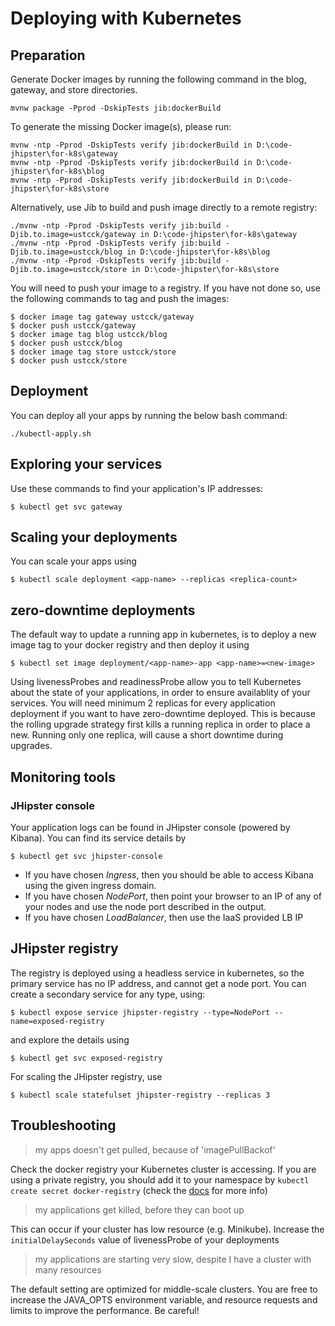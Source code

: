 # Deploying with Kubernetes

## Preparation
Generate Docker images by running the following command
in the blog, gateway, and store directories.
```
mvnw package -Pprod -DskipTests jib:dockerBuild
```

To generate the missing Docker image(s), please run:
```
mvnw -ntp -Pprod -DskipTests verify jib:dockerBuild in D:\code-jhipster\for-k8s\gateway
mvnw -ntp -Pprod -DskipTests verify jib:dockerBuild in D:\code-jhipster\for-k8s\blog
mvnw -ntp -Pprod -DskipTests verify jib:dockerBuild in D:\code-jhipster\for-k8s\store
```

Alternatively, use Jib to build and push image directly to a remote registry:
```
./mvnw -ntp -Pprod -DskipTests verify jib:build -Djib.to.image=ustcck/gateway in D:\code-jhipster\for-k8s\gateway
./mvnw -ntp -Pprod -DskipTests verify jib:build -Djib.to.image=ustcck/blog in D:\code-jhipster\for-k8s\blog
./mvnw -ntp -Pprod -DskipTests verify jib:build -Djib.to.image=ustcck/store in D:\code-jhipster\for-k8s\store
```

You will need to push your image to a registry. If you have not done so, use the following commands to tag and push the images:

```
$ docker image tag gateway ustcck/gateway
$ docker push ustcck/gateway
$ docker image tag blog ustcck/blog
$ docker push ustcck/blog
$ docker image tag store ustcck/store
$ docker push ustcck/store
```

## Deployment

You can deploy all your apps by running the below bash command:

```
./kubectl-apply.sh
```


## Exploring your services

Use these commands to find your application's IP addresses:

```
$ kubectl get svc gateway
```

## Scaling your deployments

You can scale your apps using

```
$ kubectl scale deployment <app-name> --replicas <replica-count>
```

## zero-downtime deployments

The default way to update a running app in kubernetes, is to deploy a new image tag to your docker registry and then deploy it using

```
$ kubectl set image deployment/<app-name>-app <app-name>=<new-image>
```

Using livenessProbes and readinessProbe allow you to tell Kubernetes about the state of your applications, in order to ensure availablity of your services. You will need minimum 2 replicas for every application deployment if you want to have zero-downtime deployed. This is because the rolling upgrade strategy first kills a running replica in order to place a new. Running only one replica, will cause a short downtime during upgrades.

## Monitoring tools

### JHipster console

Your application logs can be found in JHipster console (powered by Kibana). You can find its service details by

```
$ kubectl get svc jhipster-console
```

- If you have chosen _Ingress_, then you should be able to access Kibana using the given ingress domain.
- If you have chosen _NodePort_, then point your browser to an IP of any of your nodes and use the node port described in the output.
- If you have chosen _LoadBalancer_, then use the IaaS provided LB IP

## JHipster registry

The registry is deployed using a headless service in kubernetes, so the primary service has no IP address, and cannot get a node port. You can create a secondary service for any type, using:

```
$ kubectl expose service jhipster-registry --type=NodePort --name=exposed-registry
```

and explore the details using

```
$ kubectl get svc exposed-registry
```

For scaling the JHipster registry, use

```
$ kubectl scale statefulset jhipster-registry --replicas 3
```

## Troubleshooting

> my apps doesn't get pulled, because of 'imagePullBackof'

Check the docker registry your Kubernetes cluster is accessing. If you are using a private registry, you should add it to your namespace by `kubectl create secret docker-registry` (check the [docs](https://kubernetes.io/docs/tasks/configure-pod-container/pull-image-private-registry/) for more info)

> my applications get killed, before they can boot up

This can occur if your cluster has low resource (e.g. Minikube). Increase the `initialDelaySeconds` value of livenessProbe of your deployments

> my applications are starting very slow, despite I have a cluster with many resources

The default setting are optimized for middle-scale clusters. You are free to increase the JAVA_OPTS environment variable, and resource requests and limits to improve the performance. Be careful!
